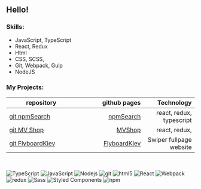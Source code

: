## Hello!

### Skills:

-   JavaScript, TypeScript
-   React, Redux
-   Html
-   CSS, SCSS,
-   Git, Webpack, Gulp
-   NodeJS

### My Projects:

<div style="width: 100%">

| repository                                                                   |                               github pages                                |        Technology        |
| ---------------------------------------------------------------------------- | -----------------------------------------------------------------------: | ----------------------: |
| <a href="https://github.com/serhiihaniuk/findnpm">git npmSearch</a> <img width=200/>|<a href="https://serhiihaniuk.github.io/findnpm/">npmSearch</a><img width=200/>     | react, redux, typescript |
| <a href="https://github.com/serhiihaniuk/mvshop">git MV Shop</a>            <img width=200/>|<a href="https://serhiihaniuk.github.io/mvshop/">MVShop</a><img width=200/>   |      react, redux,       |
| <a href="https://github.com/serhiihaniuk/FlyboardKiev-">git FlyboardKiev</a><img width=200/>|<a href="https://github.com/serhiihaniuk/FlyboardKiev-">FlyboardKiev</a>  <img width=200/>| Swiper fullpage website  |

</div>
</br>

<p>
 

  <img alt="TypeScript" src="https://img.shields.io/badge/-TypeScript-007ACC?style=flat-square&logo=typescript&logoColor=white" />
  <img alt="JavaScript" src="https://img.shields.io/badge/-JavaScript-FCAA00?style=flat-square&logo=JavaScript&logoColor=white" />
  <img alt="Nodejs" src="https://img.shields.io/badge/-Nodejs-43853d?style=flat-square&logo=Node.js&logoColor=white" />
  <img alt="git" src="https://img.shields.io/badge/-Git-F05032?style=flat-square&logo=git&logoColor=white" />
  <img alt="html5" src="https://img.shields.io/badge/-HTML5-E34F26?style=flat-square&logo=html5&logoColor=white" />
  <img alt="React" src="https://img.shields.io/badge/-React-45b8d8?style=flat-square&logo=react&logoColor=white" />
  <img alt="Webpack" src="https://img.shields.io/badge/-Webpack-8DD6F9?style=flat-square&logo=webpack&logoColor=white" /> 
  <img alt="redux" src="https://img.shields.io/badge/-Redux-764ABC?style=flat-square&logo=redux&logoColor=white" />
  <img alt="Sass" src="https://img.shields.io/badge/-Sass-CC6699?style=flat-square&logo=sass&logoColor=white" />
  <img alt="Styled Components" src="https://img.shields.io/badge/-Styled_Components-db7092?style=flat-square&logo=styled-components&logoColor=white" />
  <img alt="npm" src="https://img.shields.io/badge/-NPM-CB3837?style=flat-square&logo=npm&logoColor=white" />

 
</p>
